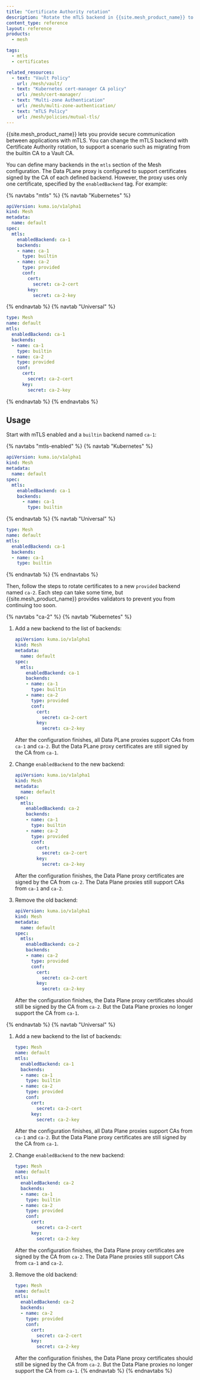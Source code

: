 ```yaml
---
title: "Certificate Authority rotation"
description: "Rotate the mTLS backend in {{site.mesh_product_name}} to transition between Certificate Authorities securely and with zero downtime."
content_type: reference
layout: reference
products:
  - mesh

tags:
  - mtls
  - certificates

related_resources:
  - text: "Vault Policy"
    url: /mesh/vault/
  - text: "Kubernetes cert-manager CA policy"
    url: /mesh/cert-manager/
  - text: "Multi-zone Authentication"
    url: /mesh/multi-zone-authentication/
  - text: "mTLS Policy"
    url: /mesh/policies/mutual-tls/
---
```



{{site.mesh_product_name}} lets you provide secure communication between applications with mTLS. You can change the mTLS backend with 
Certificate Authority rotation, to support a scenario such as migrating from the builtin CA to a Vault CA.

You can define many backends in the `mtls` section of the Mesh configuration. The Data PLane proxy is configured to support 
certificates signed by the CA of each defined backend. However, the proxy uses only one certificate, specified by the `enabledBackend` 
tag. For example:

{% navtabs "mtls" %}
{% navtab "Kubernetes" %}
```yaml
apiVersion: kuma.io/v1alpha1
kind: Mesh
metadata:
  name: default
spec:
  mtls:
    enabledBackend: ca-1
    backends:
    - name: ca-1
      type: builtin
    - name: ca-2
      type: provided
      conf:
        cert:
          secret: ca-2-cert
        key:
          secret: ca-2-key
```
{% endnavtab %}
{% navtab "Universal" %}
```yaml
type: Mesh
name: default
mtls:
  enabledBackend: ca-1
  backends:
  - name: ca-1
    type: builtin
  - name: ca-2
    type: provided
    conf:
      cert:
        secret: ca-2-cert
      key:
        secret: ca-2-key
```
{% endnavtab %}
{% endnavtabs %}

## Usage

Start with mTLS enabled and a `builtin` backend named `ca-1`:

{% navtabs "mtls-enabled" %}
{% navtab "Kubernetes" %}
```yaml
apiVersion: kuma.io/v1alpha1
kind: Mesh
metadata:
  name: default
spec:
  mtls:
    enabledBackend: ca-1
    backends:
      - name: ca-1
        type: builtin
```
{% endnavtab %}
{% navtab "Universal" %}
```yaml
type: Mesh
name: default
mtls:
  enabledBackend: ca-1
  backends:
  - name: ca-1
    type: builtin
```
{% endnavtab %}
{% endnavtabs %}

Then, follow the steps to rotate certificates to a new `provided` backend named `ca-2`.
Each step can take some time, but {{site.mesh_product_name}} provides validators to prevent you from 
continuing too soon.

{% navtabs "ca-2" %}
{% navtab "Kubernetes" %}
1.  Add a new backend to the list of backends:

    ```yaml
    apiVersion: kuma.io/v1alpha1
    kind: Mesh
    metadata:
      name: default
    spec:
      mtls:
        enabledBackend: ca-1
        backends:
        - name: ca-1
          type: builtin
        - name: ca-2
          type: provided
          conf:
            cert:
              secret: ca-2-cert
            key:
              secret: ca-2-key
    ```

    After the configuration finishes, all Data PLane proxies support CAs from `ca-1` and `ca-2`.
    But the Data PLane proxy certificates are still signed by the CA from `ca-1`.

2.  Change `enabledBackend` to the new backend:

    ```yaml
    apiVersion: kuma.io/v1alpha1
    kind: Mesh
    metadata:
      name: default
    spec:
      mtls:
        enabledBackend: ca-2
        backends:
        - name: ca-1
          type: builtin
        - name: ca-2
          type: provided
          conf:
            cert:
              secret: ca-2-cert
            key:
              secret: ca-2-key
    ```

    After the configuration finishes, the Data Plane proxy certificates are signed by the CA from `ca-2`.
    The Data Plane proxies still support CAs from `ca-1` and `ca-2`.

3.  Remove the old backend:

    ```yaml
    apiVersion: kuma.io/v1alpha1
    kind: Mesh
    metadata:
      name: default
    spec:
      mtls:
        enabledBackend: ca-2
        backends:
        - name: ca-2
          type: provided
          conf:
            cert:
              secret: ca-2-cert
            key:
              secret: ca-2-key
    ```

    After the configuration finishes, the Data Plane proxy certificates should still be signed by the CA from `ca-2`.
    But the Data Plane proxies no longer support the CA from `ca-1`.

{% endnavtab %}
{% navtab "Universal" %}
1.  Add a new backend to the list of backends:

    ```yaml
    type: Mesh
    name: default
    mtls:
      enabledBackend: ca-1
      backends:
      - name: ca-1
        type: builtin
      - name: ca-2
        type: provided
        conf:
          cert:
            secret: ca-2-cert
          key:
            secret: ca-2-key
    ```

    After the configuration finishes, all Data Plane proxies support CAs from `ca-1` and `ca-2`.
    But the Data Plane proxy certificates are still signed by the CA from `ca-1`.

2.  Change `enabledBackend` to the new backend:

    ```yaml
    type: Mesh
    name: default
    mtls:
      enabledBackend: ca-2
      backends:
      - name: ca-1
        type: builtin
      - name: ca-2
        type: provided
        conf:
          cert:
            secret: ca-2-cert
          key:
            secret: ca-2-key
    ```

    After the configuration finishes, the Data Plane proxy certificates are signed by the CA from `ca-2`.
    The Data Plane proxies still support CAs from `ca-1` and `ca-2`.

3.  Remove the old backend:

    ```yaml
    type: Mesh
    name: default
    mtls:
      enabledBackend: ca-2
      backends:
      - name: ca-2
        type: provided
        conf:
          cert:
            secret: ca-2-cert
          key:
            secret: ca-2-key
    ```

    After the configuration finishes, the Data Plane proxy certificates should still be signed by the CA from `ca-2`.
    But the Data Plane proxies no longer support the CA from `ca-1`.
{% endnavtab %}
{% endnavtabs %}